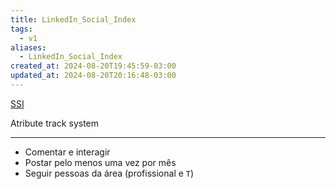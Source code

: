 ```yaml
---
title: LinkedIn_Social_Index
tags:
  - v1
aliases:
  - LinkedIn_Social_Index
created_at: 2024-08-20T19:45:59-03:00
updated_at: 2024-08-20T20:16:48-03:00
---
```


[SSI](https://www.linkedin.com/sales/ssi)

Atribute track system

---

- Comentar e interagir
- Postar pelo menos uma vez por mês
- Seguir pessoas da área (profissional e `T`)
